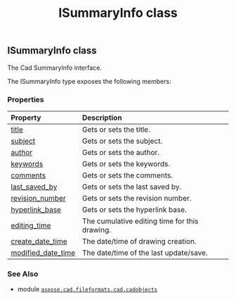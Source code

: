 ﻿---
title: ISummaryInfo class
second_title: Aspose.CAD for Python via .NET API References
description: 
type: docs
weight: 1310
url: /aspose.cad.fileformats.cad.cadobjects/isummaryinfo/
is_root: false
---

## ISummaryInfo class

The Cad SummaryInfo interface.



The ISummaryInfo type exposes the following members:

### Properties
| Property | Description |
| :- | :- |
| [title](/cad/python-net/aspose.cad.fileformats.cad.cadobjects/isummaryinfo/title) | Gets or sets the title. |
| [subject](/cad/python-net/aspose.cad.fileformats.cad.cadobjects/isummaryinfo/subject) | Gets or sets the subject. |
| [author](/cad/python-net/aspose.cad.fileformats.cad.cadobjects/isummaryinfo/author) | Gets or sets the author. |
| [keywords](/cad/python-net/aspose.cad.fileformats.cad.cadobjects/isummaryinfo/keywords) | Gets or sets the keywords. |
| [comments](/cad/python-net/aspose.cad.fileformats.cad.cadobjects/isummaryinfo/comments) | Gets or sets the comments. |
| [last_saved_by](/cad/python-net/aspose.cad.fileformats.cad.cadobjects/isummaryinfo/last_saved_by) | Gets or sets the last saved by. |
| [revision_number](/cad/python-net/aspose.cad.fileformats.cad.cadobjects/isummaryinfo/revision_number) | Gets or sets the revision number. |
| [hyperlink_base](/cad/python-net/aspose.cad.fileformats.cad.cadobjects/isummaryinfo/hyperlink_base) | Gets or sets the hyperlink base. |
| [editing_time](/cad/python-net/aspose.cad.fileformats.cad.cadobjects/isummaryinfo/editing_time) | The cumulative editing time for this drawing. |
| [create_date_time](/cad/python-net/aspose.cad.fileformats.cad.cadobjects/isummaryinfo/create_date_time) | The date/time of drawing creation. |
| [modified_date_time](/cad/python-net/aspose.cad.fileformats.cad.cadobjects/isummaryinfo/modified_date_time) | The date/time of the last update/save. |



### See Also
* module [`aspose.cad.fileformats.cad.cadobjects`](..)
